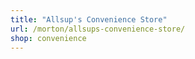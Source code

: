 ```yaml
---
title: "Allsup's Convenience Store"
url: /morton/allsups-convenience-store/
shop: convenience
---
```

